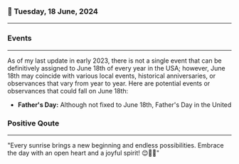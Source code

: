 ### 📅 Tuesday, 18 June, 2024
------
### Events
------
As of my last update in early 2023, there is not a single event that can be definitively assigned to June 18th of every year in the USA; however, June 18th may coincide with various local events, historical anniversaries, or observances that vary from year to year. Here are potential events or observances that could fall on June 18th:

- **Father's Day:** Although not fixed to June 18th, Father's Day in the United
### Positive Qoute
------
"Every sunrise brings a new beginning and endless possibilities. Embrace the day with an open heart and a joyful spirit! 😊🌅✨"
